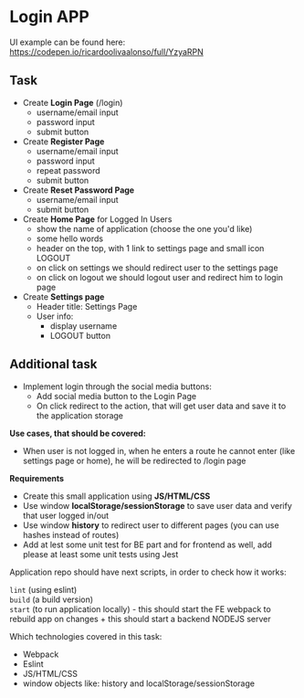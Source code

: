 # Login APP

UI example can be found here:
https://codepen.io/ricardoolivaalonso/full/YzyaRPN

## Task

- Create **Login Page** (/login)
    - username/email input
    - password input
    - submit button
- Create **Register Page**
    - username/email input
    - password input
    - repeat password
    - submit button
- Create **Reset Password Page**
    - username/email input
    - submit button
- Create **Home Page** for Logged In Users
    - show the name of application (choose the one you'd like)
    - some hello words
    - header on the top, with 1 link to settings page and small icon LOGOUT
    - on click on settings we should redirect user to the settings page
    - on click on logout we should logout user and redirect him to login page
- Create **Settings page**
    - Header title: Settings Page
    - User info:
        - display username
        - LOGOUT button

## Additional task

- Implement login through the social media buttons:
  - Add social media button to the Login Page
  - On click redirect to the action, that will get user data and save it to the application storage

**Use cases, that should be covered:**

- When user is not logged in, when he enters a route he cannot enter (like settings page or home), he will be redirected to /login page

**Requirements**

- Create this small application using **JS/HTML/CSS**
- Use window **localStorage/sessionStorage** to save user data and verify that user logged in/out
- Use window **history** to redirect user to different pages (you can use hashes instead of routes)
- Add at lest some unit test for BE part and for frontend as well, add please at least some unit tests using Jest

Application repo should have next scripts, in order to check how it works:

`lint` (using eslint) <br />
`build` (a build version) <br />
`start` (to run application locally) - this should start the FE webpack to rebuild app on changes + this should start a backend NODEJS server <br />

Which technologies covered in this task:
* Webpack
* Eslint
* JS/HTML/CSS
* window objects like: history and localStorage/sessionStorage
